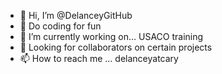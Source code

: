 - 👋 Hi, I’m @DelanceyGitHub
- 👀 Do coding for fun
- 🌱 I’m currently working on... USACO training
- 💞️ Looking for collaborators on certain projects
- 📫 How to reach me ... delanceyatcary
